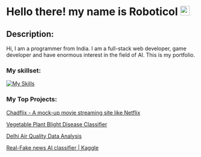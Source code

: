 # Hello there! my name is Roboticol <img src="https://media.giphy.com/media/hvRJCLFzcasrR4ia7z/giphy.gif" width="25px">

## Description:
Hi, I am a programmer from India. I am a full-stack web developer, game developer and have enormous interest in the field of AI. This is my portfolio.

### My skillset:
[![My Skills](https://skillicons.dev/icons?i=js,html,css,cs,cpp,py)](https://skillicons.dev)
  
### My Top Projects:
[Chadflix - A mock-up movie streaming site like Netflix](https://github.com/OishikGuha/chadflix)

[Vegetable Plant Blight Disease Classifier](https://github.com/Roboticol/Vegetable-Plant-Blight-Disease-Classifier)

[Delhi Air Quality Data Analysis](https://github.com/Roboticol/delhi-air-quality-eda)

[Real-Fake news AI classifier | Kaggle](https://www.kaggle.com/code/roboticol/real-fake-news-detection)

